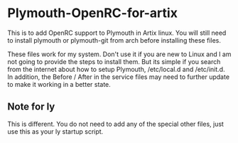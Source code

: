 # Plymouth-OpenRC-for-artix
This is to add OpenRC support to Plymouth in Artix linux. You will still need to install plymouth or plymouth-git from arch before installing these files.

These files work for my system. Don't use it if you are new to Linux and I am not going to provide the steps to install them. But its simple if you search from the internet about how to setup Plymouth, /etc/local.d and /etc/init.d. In addition, the Before / After in the service files may need to further update to make it working in a better state.

## Note for ly
This is different. You do not need to add any of the special other files, just use this as your ly startup script.
